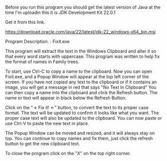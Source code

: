 Before you run this program you should get the latest version of Java at the time I'm uploadin this it is JDK Development Kit 22.0.1

Get it from this link.

https://download.oracle.com/java/22/latest/jdk-22_windows-x64_bin.msi


Program Description. :   Fixit.exe

This program will extract the text in the Windows Clipboard and alter it so that every word starts with uppercase.
This program was written to help fix the format of names in Family trees. 

To start, use Ctrl-C to copy a name to the clipboard.
Now you can open Fixit.exe, and a Popup Window will appear at the top left corner of the screen.
If you have not copied any text to the clipboard or if it contains an image, you will get a message in red that says "No Text In Clipboard"
You can then copy a name into the clipboard and click the Refresh button.
The name or text will appear in black below the Refresh Button.

Click on the "-> Fix it! <-" button, to convert the text to its proper case format.
The text will be updated to confirm it looks like what you want.
The proper case text will also be updated to the clipboard.
You can now paste or use Ctrl-V to paste the new text in place.

The Popup Window can be moved and resized, and it will always stay on top.
You can continue to copy names and fix them, just click the refresh button to get the new clipboard text.

To close the program click on the "X" on the top right corner.

